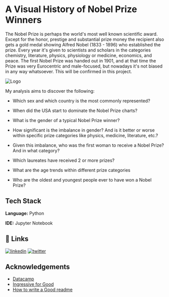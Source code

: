 
# A Visual History of Nobel Prize Winners

The Nobel Prize is perhaps the world's most well known scientific award. Except for the honor, prestige and substantial prize money the recipient also gets a gold medal showing Alfred Nobel (1833 - 1896) who established the prize. Every year it's given to scientists and scholars in the categories chemistry, literature, physics, physiology or medicine, economics, and peace. The first Nobel Prize was handed out in 1901, and at that time the Prize was very Eurocentric and male-focused, but nowadays it's not biased in any way whatsoever. This will be confirmed in this project.


![Logo](https://assets.datacamp.com/production/project_441/img/Nobel_Prize.png)


My analysis aims to discover the following:

- Which sex and which country is the most commonly represented?

- When did the USA start to dominate the Nobel Prize charts?

- What is the gender of a typical Nobel Prize winner?

- How significant is the imbalance in gender? And is it better or worse within specific prize categories like physics, medicine, literature, etc.?

- Given this imbalance, who was the first woman to receive a Nobel Prize? And in what category?

- Which laureates have received 2 or more prizes?

- What are the age trends within different prize categories

- Who are the oldest and youngest people ever to have won a Nobel Prize?
## Tech Stack

**Language:** Python

**IDE:** Jupyter Notebook


## 🔗 Links
[![linkedin](https://img.shields.io/badge/linkedin-0A66C2?style=for-the-badge&logo=linkedin&logoColor=white)](https://www.linkedin.com/in/ekene-splendor-ijeh-775506187/)
[![twitter](https://img.shields.io/badge/twitter-1DA1F2?style=for-the-badge&logo=twitter&logoColor=white)](https://twitter.com/kayson_ejay)
## Acknowledgements

 - [Datacamp](https://www.datacamp.com)
 - [Ingressive for Good](https://ingressive.org/)
 - [How to write a Good readme](https://bulldogjob.com/news/449-how-to-write-a-good-readme-for-your-github-project)
